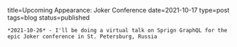 
title=Upcoming Appearance: Joker Conference 
date=2021-10-17
type=post
tags=blog
status=published
~~~~~~
*2021-10-26* - I'll be doing a virtual talk on Sprign GraphQL for the epic Joker conference in St. Petersburg, Russia
            